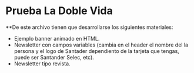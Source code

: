 # Prueba La Doble Vida

**De este archivo tienen que desarrollarse los siguientes materiales:


- Ejemplo banner animado en HTML.
- Newsletter con campos variables  (cambia en el header el nombre del la persona y el logo de Santader dependiento de la tarjeta que tengas, puede ser Santander Selec, etc).
- Newsletter tipo revista.
